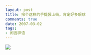 ```yaml
---
layout: post
title: 拎个这样的手提袋上街，肯定好多眼球
comments: true
date: 2007-03-02
tags:
- 闲言碎语
---
```


<p><img src="/images/hbz_images/9432c27b-2893-4018-946c-4bf16f270ce1.gif8"></p>				
